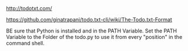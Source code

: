 http://todotxt.com/

https://github.com/ginatrapani/todo.txt-cli/wiki/The-Todo.txt-Format

BE sure that Python is installed and in the PATH Variable.
Set the PATH Variable to the Folder of the todo.py to use it from every "position" in the command shell.